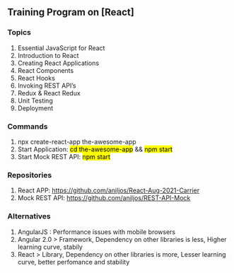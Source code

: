 ## Training Program on [React]

### Topics

1. Essential JavaScript for React
2. Introduction to React
3. Creating React Applications
4. React Components 
5. React Hooks
6. Invoking REST API’s
7. Redux & React Redux
8. Unit Testing
9. Deployment

### Commands

1. npx create-react-app	the-awesome-app
2. Start Application: <mark>cd the-awesome-app</mark>  && <mark>npm start</mark>
3. Start Mock REST API: <mark>npm start</mark> 


### Repositories

1. React APP: https://github.com/aniljos/React-Aug-2021-Carrier
2. Mock REST API: https://github.com/aniljos/REST-API-Mock


### Alternatives

1. AngularJS : Performance issues with mobile browsers
2. Angular 2.0 > Framework, Dependency on other libraries is less, Higher learning curve, stabily
3. React > Library, Dependency on other libraries is more, Lesser learning curve, better perfomance and stability